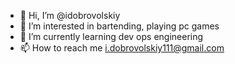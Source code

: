 - 👋 Hi, I’m @idobrovolskiy
- 👀 I’m interested in bartending, playing pc games 
- 🌱 I’m currently learning dev ops engineering
- 📫 How to reach me i.dobrovolskiy111@gmail.com

<!---
idobrovolskiy/idobrovolskiy is a ✨ special ✨ repository because its `README.md` (this file) appears on your GitHub profile.
You can click the Preview link to take a look at your changes.
--->
